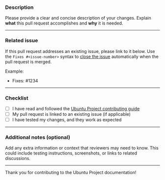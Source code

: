 <!-- Delete any parts of this template not applicable to your Pull Request -->

### Description

Please provide a clear and concise description of your changes. Explain **what** this pull request accomplishes and **why** it is needed.

---

### Related issue

If this pull request addresses an existing issue, please link to it below. Use the `Fixes #<issue-number>` syntax to [close the issue](https://docs.github.com/en/issues/tracking-your-work-with-issues/using-issues/linking-a-pull-request-to-an-issue) automatically when the pull request is merged.

Example:

- Fixes: #1234

---

### Checklist

- [ ] I have read and followed the [Ubuntu Project contributing guide](https://documentation.ubuntu.com/project/contributors/contribute-docs/)
- [ ] My pull request is linked to an existing issue (if applicable)
- [ ] I have tested my changes, and they work as expected

---

### Additional notes (optional)

Add any extra information or context that reviewers may need to know. This could include testing instructions, screenshots, or links to related discussions.

---

Thank you for contributing to the Ubuntu Project documentation!

